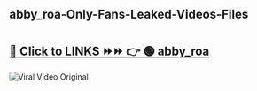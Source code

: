 
 ## abby_roa-Only-Fans-Leaked-Videos-Files

# <h2><a href="https://mediaupload.pro?abby_roa">🔗 Click to LINKS ⏩⏩ 👉 🟢 abby_roa </a></h2>

<a href="https://mediaupload.pro?abby_roa" rel="nofollow" data-target="animated-image.originalLink"><img src="https://i.ibb.co.com/xMMVF88/686577567.gif" alt="Viral Video Original" style="max-width: 100%; display: inline-block;" data-target="animated-image.originalImage"></a>